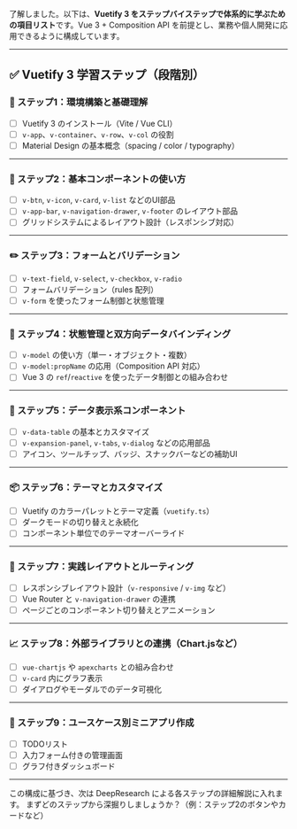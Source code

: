 了解しました。以下は、**Vuetify 3 をステップバイステップで体系的に学ぶための項目リスト**です。Vue 3 + Composition API を前提とし、業務や個人開発に応用できるように構成しています。

---

## ✅ Vuetify 3 学習ステップ（段階別）

### 🔰 ステップ1：環境構築と基礎理解

* [ ] Vuetify 3 のインストール（Vite / Vue CLI）
* [ ] `v-app`、`v-container`、`v-row`、`v-col` の役割
* [ ] Material Design の基本概念（spacing / color / typography）

---

### 🔧 ステップ2：基本コンポーネントの使い方

* [ ] `v-btn`, `v-icon`, `v-card`, `v-list` などのUI部品
* [ ] `v-app-bar`, `v-navigation-drawer`, `v-footer` のレイアウト部品
* [ ] グリッドシステムによるレイアウト設計（レスポンシブ対応）

---

### ✏️ ステップ3：フォームとバリデーション

* [ ] `v-text-field`, `v-select`, `v-checkbox`, `v-radio`
* [ ] フォームバリデーション（rules 配列）
* [ ] `v-form` を使ったフォーム制御と状態管理

---

### 🔁 ステップ4：状態管理と双方向データバインディング

* [ ] `v-model` の使い方（単一・オブジェクト・複数）
* [ ] `v-model:propName` の応用（Composition API 対応）
* [ ] Vue 3 の `ref`/`reactive` を使ったデータ制御との組み合わせ

---

### 📄 ステップ5：データ表示系コンポーネント

* [ ] `v-data-table` の基本とカスタマイズ
* [ ] `v-expansion-panel`, `v-tabs`, `v-dialog` などの応用部品
* [ ] アイコン、ツールチップ、バッジ、スナックバーなどの補助UI

---

### 📦 ステップ6：テーマとカスタマイズ

* [ ] Vuetify のカラーパレットとテーマ定義（`vuetify.ts`）
* [ ] ダークモードの切り替えと永続化
* [ ] コンポーネント単位でのテーマオーバーライド

---

### 📐 ステップ7：実践レイアウトとルーティング

* [ ] レスポンシブレイアウト設計（`v-responsive` / `v-img` など）
* [ ] Vue Router と `v-navigation-drawer` の連携
* [ ] ページごとのコンポーネント切り替えとアニメーション

---

### 📈 ステップ8：外部ライブラリとの連携（Chart.jsなど）

* [ ] `vue-chartjs` や `apexcharts` との組み合わせ
* [ ] `v-card` 内にグラフ表示
* [ ] ダイアログやモーダルでのデータ可視化

---

### 🧪 ステップ9：ユースケース別ミニアプリ作成

* [ ] TODOリスト
* [ ] 入力フォーム付きの管理画面
* [ ] グラフ付きダッシュボード

---

この構成に基づき、次は DeepResearch による各ステップの詳細解説に入れます。
まずどのステップから深掘りしましょうか？（例：ステップ2のボタンやカードなど）

